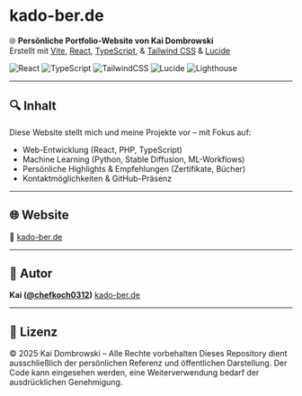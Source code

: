 # kado-ber.de

🌐 **Persönliche Portfolio-Website von Kai Dombrowski**  
Erstellt mit [Vite](https://vitejs.dev), [React](https://reactjs.org/), [TypeScript](https://www.typescriptlang.org/), & [Tailwind CSS](https://tailwindcss.com) & [Lucide](https://lucide.dev/guide/packages/lucide-react)

![React](https://img.shields.io/badge/React-19.1.0-blue?logo=react)
![TypeScript](https://img.shields.io/badge/TypeScript-5.8.3-blue?logo=typescript)
![TailwindCSS](https://img.shields.io/badge/TailwindCSS-4.1.8-38bdf8?logo=tailwindcss)
![Lucide](https://img.shields.io/badge/Lucide-0.513.0-333333)
![Lighthouse](https://img.shields.io/badge/Lighthouse-100%2F100-brightgreen)

---

## 🔍 Inhalt

Diese Website stellt mich und meine Projekte vor – mit Fokus auf:

- Web-Entwicklung (React, PHP, TypeScript)
- Machine Learning (Python, Stable Diffusion, ML-Workflows)
- Persönliche Highlights & Empfehlungen (Zertifikate, Bücher)
- Kontaktmöglichkeiten & GitHub-Präsenz

---

## **🌐 Website**
🔗 [kado-ber.de](https://kado-ber.de)

---

## **👤 Autor**

**Kai ([@chefkoch0312](https://github.com/chefkoch0312))**
[kado-ber.de](https://kado-ber.de)

---

## **🧾 Lizenz**

© 2025 Kai Dombrowski – Alle Rechte vorbehalten
Dieses Repository dient ausschließlich der persönlichen Referenz und öffentlichen Darstellung. Der Code kann eingesehen werden, eine Weiterverwendung bedarf der ausdrücklichen Genehmigung.
